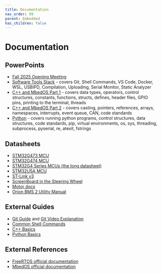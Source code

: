 ```yaml
---
title: Documentation
nav_order: 99
parent: Embedded
has_children: false
---
```

# Documentation

## PowerPoints
- [Fall 2025 Opening Meeting](https://drive.google.com/file/d/1uL4oHC14J2hsjwdwuVNNaqUK9ywWVHsV/view?usp=sharing)
- [Software Tools Stack](https://drive.google.com/file/d/1VwHsjI9-XFM50LPk8-GlVQ2b1mSVnLBM/view?usp=sharing) - covers Git, Shell Commands, VS Code, Docker, WSL, USBIPD, Compilation, Uploading, Serial Monitor, Static Analyzer
- [C++ and MbedOS Part 1](https://drive.google.com/file/d/1xnGwHI2RhwMqYtqOCBTmmfYA7BLYZoP-/view?usp=sharing) - covers data types, operators, control structures, constants, functions, structs, defines, header files, GPIO pins, printing to the terminal, threads
- [C++ and MbedOS Part 2](https://drive.google.com/file/d/1rphQ6yFSpe3nt5k05yxor46LPvud4lQt/view?usp=sharing) - covers casting, pointers, references, arrays, namespaces, interrupts, event queue, CAN, code standards
- [Python](https://drive.google.com/file/d/104BX9rL39ahvjgLBjNWVAg06n2apQNfb/view?usp=sharing) - covers running python programs, control structures, data structures, code standards, pip, virtual environments, os, sys, threading, subprocess, pyserial, re, atexit, fstrings

## Datasheets
- [STM32G473 MCU](https://drive.google.com/file/d/1JZ41cACIANuE3BXey5xjTEt2_om3fG5V/view?usp=sharing)
- [STM32G474 MCU](https://drive.google.com/file/d/1sJyipMzVpqtidKwdKNwnv0smyv20BKx9/view?usp=sharing)
- [STM32G4 Series MCUs (the long datasheet)](https://drive.google.com/file/d/1tu3UAFcuiJ1GYlyNSSthIfGxmnAOnozL/view?usp=sharing)
- [STM32U5A MCU](https://drive.google.com/file/d/1z6IsG-qwcR5NIFRNKL70crxvcZ2DdYXA/view?usp=sharing)
- [ST-Link v3](https://drive.google.com/file/d/1CLeB6Qn7uZlpoyrnxe7ACSg4hJbsPsnE/view?usp=sharing)
- [ScreenBoard in the Steering Wheel](https://riverdi.com/product/5-inch-lcd-display-stm32u5-frame-rvt50hqsfwn00)
- [Motor docs](https://drive.google.com/drive/folders/1rYC0lSPNIqc_i5MnhwgIIUvX2Mp59hHf?usp=sharing)
- [Orion BMS 2 Utility Manual](https://www.orionbms.com/manuals/utility_o2/)

## External Guides
- [Git Guide](https://github.com/git-guides) and [Git Video Explanation](https://youtu.be/HkdAHXoRtos?si=yp5dmcoSZ1O8sAkU)
- [Common Shell Commands](https://www.geeksforgeeks.org/basic-shell-commands-in-linux/)
- [C++ Basics](https://www.w3schools.com/cpp/default.asp)
- [Python Basics](https://www.w3schools.com/python/)

## External References
- [FreeRTOS official documentation](https://www.freertos.org/Documentation/02-Kernel/04-API-references/01-Task-creation/00-TaskHandle)
- [MbedOS official documentation](https://os.mbed.com/docs/mbed-os/v6.16/introduction/index.html)